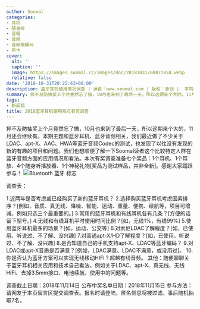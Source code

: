 ```yaml
---
author: Soomal
categories:
- 耳机
- 随身听
- 音箱
- 音频
- 音频编解码
- 声卡
cover:
  alt: ''
  caption: ''
  image: https://images.soomal.cc/images/doc/20181031/00077858.webp
  relative: false
date: '2018-10-31T20:25:43+08:00'
description: 蓝牙耳机使用情况调查 | 源自：www.soomal.com | 版权：原创 |  平均/总评分：10.00/160
summary: 猝不及防抽奖上个月竟然忘了搞，10月也来到了最后一天，所以这期来个大的，11月还会继续有。本期主题和蓝牙耳机、蓝牙音频相关，我们最近做了不少相关测试，也想了解大家的看法……
tags:
- 新闻稿
title: 2018蓝牙耳机使用观点有奖调查
---
```


猝不及防抽奖上个月竟然忘了搞，10月也来到了最后一天，所以这期来个大的，11月还会继续有。本期主题和蓝牙耳机、蓝牙音频相关，我们最近做了不少关于LDAC、apt-X、AAC、HWA等蓝牙音频Codec的测试，也发现了以往没有发现的新的有趣的项目和问题。我们也想顺便了解一下Soomal读者这个比较特定人群在蓝牙音频方面的应用情况和看法。本次有奖调查准备七个奖品：1个耳机、1个耳放、4个随身听播放器、1个神秘礼物[奖品为测试样品，并非全新]。感谢大家踊跃参与！
![Bluetooth 蓝牙 标志](https://images.soomal.cc/images/doc/20090426/00001630.webp)




调查表：


1.近两年是否考虑或已经购买了新的蓝牙耳机？
2.选择购买蓝牙耳机考虑因素排序？[例如，音质、真无线、降噪、智能、运动、重量、便携、续航等，项目可增减，例如只选三个最重要的。]
3.常用的蓝牙耳机和有线耳机各有几条？[方便的话留下型号。]
4.无线和有线耳机平时使用时间比例？[如，无线1%，有线99%]
5.使用蓝牙耳机最多的场景？[如，运动、公交等]
6.对索尼LDAC了解程度？[如，已使用、听说过、不了解、没兴趣]
7.对高通apt-X/HD了解程度？[如，已使用、听说过、不了解、没兴趣]
8.是否知道自己的手机支持apt-X、LDAC等蓝牙编码？
9.对LDAC或apt-X音质是否满意？[例如，LDAC满意、LDAC不满意，或没用过]。
10.你是否认为蓝牙方案可以实现无线移动HIFI？超越有线音频。
其他：随便聊聊关于蓝牙耳机相关应用和技术自己看法，例如关于LDAC、apt-X、真无线、无线HiFi、去掉3.5mm接口、电池续航、使用中的问题等。




调查截止日期：2018年11月14日
公布中奖名单日期：2018年11月15日
参与方法：请网友于本页留言区提交调查表。报名时请登陆，匿名信息将被过滤。事后随机抽取7名。